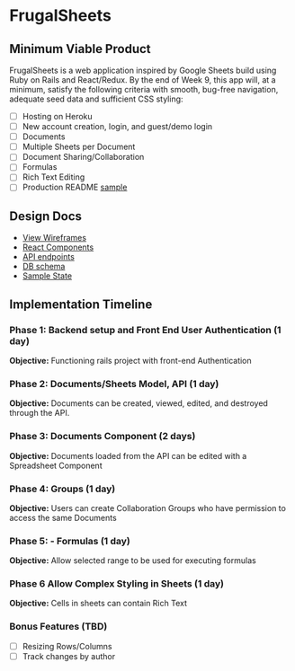 # FrugalSheets

## Minimum Viable Product

FrugalSheets is a web application inspired by Google Sheets build using Ruby on Rails and React/Redux. By the end of Week 9, this app will, at a minimum, satisfy the following criteria with smooth, bug-free navigation, adequate seed data and sufficient CSS styling:

- [ ] Hosting on Heroku
- [ ] New account creation, login, and guest/demo login
- [ ] Documents
- [ ] Multiple Sheets per Document
- [ ] Document Sharing/Collaboration
- [ ] Formulas
- [ ] Rich Text Editing
- [ ] Production README [sample](docs/README.md)

## Design Docs
* [View Wireframes][wireframes]
* [React Components][components]
* [API endpoints][api-endpoints]
* [DB schema][schema]
* [Sample State][sample-state]

[wireframes]: docs/wireframes
[components]: docs/component-hierarchy.md
[sample-state]: docs/sample-state.md
[api-endpoints]: docs/api-endpoints.md
[schema]: docs/schema.md

## Implementation Timeline

### Phase 1: Backend setup and Front End User Authentication (1 day)

**Objective:** Functioning rails project with front-end Authentication

### Phase 2: Documents/Sheets Model, API (1 day)

**Objective:** Documents can be created, viewed, edited, and destroyed through
the API.

### Phase 3: Documents Component (2 days)

**Objective:** Documents loaded from the API can be edited with a Spreadsheet
Component

### Phase 4: Groups (1 day)

**Objective:** Users can create Collaboration Groups who have permission to
access the same Documents

### Phase 5: - Formulas (1 day)

**Objective:** Allow selected range to be used for executing formulas

### Phase 6 Allow Complex Styling in Sheets (1 day)

**Objective:** Cells in sheets can contain Rich Text


### Bonus Features (TBD)
- [ ] Resizing Rows/Columns
- [ ] Track changes by author
